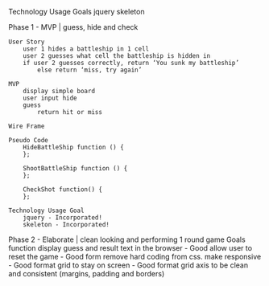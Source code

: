 
Technology Usage Goals
    jquery
    skeleton


Phase 1 - MVP | guess, hide and check

    User Story
    	user 1 hides a battleship in 1 cell
    	user 2 guesses what cell the battleship is hidden in
    	if user 2 guesses correctly, return ‘You sunk my battleship’
    		else return ‘miss, try again’

    MVP
    	display simple board
        user input hide
        guess
            return hit or miss

    Wire Frame

    Pseudo Code
        HideBattleShip function () {
        };

        ShootBattleShip function () {
        };

        CheckShot function() {
        };

    Technology Usage Goal
        jquery - Incorporated!
        skeleton - Incorporated!


Phase 2 - Elaborate | clean looking and performing 1 round game
    Goals
        function
            display guess and result text in the browser - Good
            allow user to reset the game - Good
        form
            remove hard coding from css.  make responsive - Good
                format grid to stay on screen - Good
                format grid axis to be clean and consistent (margins, padding and borders)
